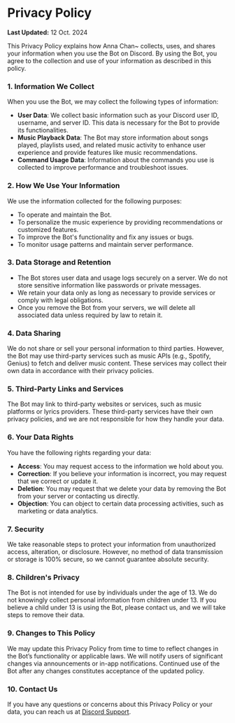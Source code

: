 # Privacy Policy

**Last Updated:** 12 Oct. 2024

This Privacy Policy explains how Anna Chan~ collects, uses, and shares your information when you use the Bot on Discord. By using the Bot, you agree to the collection and use of your information as described in this policy.

### 1. **Information We Collect**
When you use the Bot, we may collect the following types of information:
- **User Data**: We collect basic information such as your Discord user ID, username, and server ID. This data is necessary for the Bot to provide its functionalities.
- **Music Playback Data**: The Bot may store information about songs played, playlists used, and related music activity to enhance user experience and provide features like music recommendations.
- **Command Usage Data**: Information about the commands you use is collected to improve performance and troubleshoot issues.

### 2. **How We Use Your Information**
We use the information collected for the following purposes:
- To operate and maintain the Bot.
- To personalize the music experience by providing recommendations or customized features.
- To improve the Bot's functionality and fix any issues or bugs.
- To monitor usage patterns and maintain server performance.

### 3. **Data Storage and Retention**
- The Bot stores user data and usage logs securely on a server. We do not store sensitive information like passwords or private messages.
- We retain your data only as long as necessary to provide services or comply with legal obligations.
- Once you remove the Bot from your servers, we will delete all associated data unless required by law to retain it.

### 4. **Data Sharing**
We do not share or sell your personal information to third parties. However, the Bot may use third-party services such as music APIs (e.g., Spotify, Genius) to fetch and deliver music content. These services may collect their own data in accordance with their privacy policies.

### 5. **Third-Party Links and Services**
The Bot may link to third-party websites or services, such as music platforms or lyrics providers. These third-party services have their own privacy policies, and we are not responsible for how they handle your data.

### 6. **Your Data Rights**
You have the following rights regarding your data:
- **Access**: You may request access to the information we hold about you.
- **Correction**: If you believe your information is incorrect, you may request that we correct or update it.
- **Deletion**: You may request that we delete your data by removing the Bot from your server or contacting us directly.
- **Objection**: You can object to certain data processing activities, such as marketing or data analytics.

### 7. **Security**
We take reasonable steps to protect your information from unauthorized access, alteration, or disclosure. However, no method of data transmission or storage is 100% secure, so we cannot guarantee absolute security.

### 8. **Children's Privacy**
The Bot is not intended for use by individuals under the age of 13. We do not knowingly collect personal information from children under 13. If you believe a child under 13 is using the Bot, please contact us, and we will take steps to remove their data.

### 9. **Changes to This Policy**
We may update this Privacy Policy from time to time to reflect changes in the Bot’s functionality or applicable laws. We will notify users of significant changes via announcements or in-app notifications. Continued use of the Bot after any changes constitutes acceptance of the updated policy.

### 10. **Contact Us**
If you have any questions or concerns about this Privacy Policy or your data, you can reach us at [Discord Support](https://discord.gg/X3yW2Zb7K2).